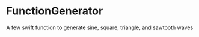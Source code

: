 # FunctionGenerator
A few swift function to generate sine, square, triangle, and sawtooth waves
 
 
 
